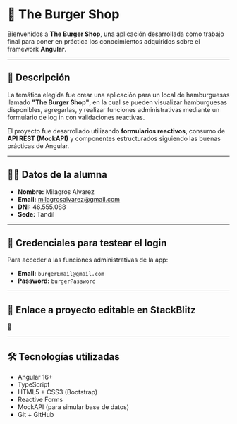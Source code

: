 # 🍔 The Burger Shop

Bienvenidos a **The Burger Shop**, una aplicación desarrollada como trabajo final para poner en práctica los conocimientos adquiridos sobre el framework **Angular**.

---

## 📌 Descripción

La temática elegida fue crear una aplicación para un local de hamburguesas llamado **"The Burger Shop"**, en la cual se pueden visualizar hamburguesas disponibles, agregarlas, y realizar funciones administrativas mediante un formulario de log in con validaciones reactivas.

El proyecto fue desarrollado utilizando **formularios reactivos**, consumo de **API REST (MockAPI)** y componentes estructurados siguiendo las buenas prácticas de Angular.

---

## 👩‍🎓 Datos de la alumna

- **Nombre:** Milagros Alvarez  
- **Email:** milagrosalvarez@gmail.com  
- **DNI:** 46.555.088  
- **Sede:** Tandil  

---

## 🔐 Credenciales para testear el login

Para acceder a las funciones administrativas de la app:

- **Email:** `burgerEmail@gmail.com`  
- **Password:** `burgerPassword`

---

## 🚀 Enlace a proyecto editable en StackBlitz

🔗 

---

## 🛠️ Tecnologías utilizadas

- Angular 16+
- TypeScript
- HTML5 + CSS3 (Bootstrap)
- Reactive Forms
- MockAPI (para simular base de datos)
- Git + GitHub
